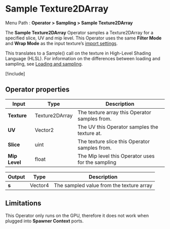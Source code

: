# Sample Texture2DArray

Menu Path : **Operator > Sampling > Sample Texture2DArray**

The **Sample Texture2DArray** Operator samples a Texture2DArray for a specified slice, UV and mip level. This Operator uses the same **Filter Mode** and **Wrap Mode** as the input texture’s [import settings](https://docs.unity3d.com/Manual/class-TextureImporter.html).

This translates to a Sample() call on the texture in High-Level Shading Language (HLSL). For information on the differences between loading and sampling, see [Loading and sampling](#loading-and-sampling).

[!include[](Snippets/Operator-LoadingAndSampling.md)]

## Operator properties

| **Input**     | **Type**       | **Description**                                   |
| ------------- | -------------- | ------------------------------------------------- |
| **Texture**   | Texture2DArray | The texture array this Operator samples from.     |
| **UV**        | Vector2        | The UV this Operator samples the texture at.      |
| **Slice**     | uint           | The texture slice this Operator samples from.     |
| **Mip Level** | float          | The Mip level this Operator uses for the sampling |

| **Output** | **Type** | **Description**                          |
| ---------- | -------- | ---------------------------------------- |
| **s**      | Vector4  | The sampled value from the texture array |

## Limitations

This Operator only runs on the GPU, therefore it does not work when plugged into **Spawner Context** ports.
